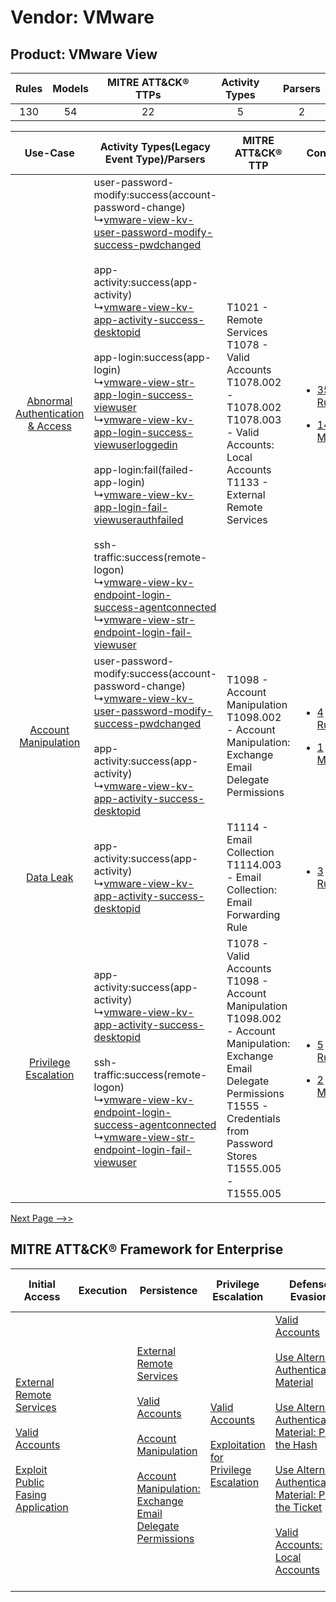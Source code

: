 Vendor: VMware
==============
Product: VMware View
--------------------
| Rules | Models | MITRE ATT&CK® TTPs | Activity Types | Parsers |
|:-----:|:------:|:------------------:|:--------------:|:-------:|
|  130  |   54   |         22         |       5        |    2    |

|    Use-Case    | Activity Types(Legacy Event Type)/Parsers    | MITRE ATT&CK® TTP    | Content    |
|:----:| ---- | ---- | ---- |
| [Abnormal Authentication & Access](../../../UseCases/uc_abnormal_authentication_&_access.md) |  user-password-modify:success(account-password-change)<br> ↳[vmware-view-kv-user-password-modify-success-pwdchanged](Ps/pC_vmwareviewkvuserpasswordmodifysuccesspwdchanged.md)<br><br> app-activity:success(app-activity)<br> ↳[vmware-view-kv-app-activity-success-desktopid](Ps/pC_vmwareviewkvappactivitysuccessdesktopid.md)<br><br> app-login:success(app-login)<br> ↳[vmware-view-str-app-login-success-viewuser](Ps/pC_vmwareviewstrapploginsuccessviewuser.md)<br> ↳[vmware-view-kv-app-login-success-viewuserloggedin](Ps/pC_vmwareviewkvapploginsuccessviewuserloggedin.md)<br><br> app-login:fail(failed-app-login)<br> ↳[vmware-view-kv-app-login-fail-viewuserauthfailed](Ps/pC_vmwareviewkvapploginfailviewuserauthfailed.md)<br><br> ssh-traffic:success(remote-logon)<br> ↳[vmware-view-kv-endpoint-login-success-agentconnected](Ps/pC_vmwareviewkvendpointloginsuccessagentconnected.md)<br> ↳[vmware-view-str-endpoint-login-fail-viewuser](Ps/pC_vmwareviewstrendpointloginfailviewuser.md)<br> | T1021 - Remote Services<br>T1078 - Valid Accounts<br>T1078.002 - T1078.002<br>T1078.003 - Valid Accounts: Local Accounts<br>T1133 - External Remote Services<br>    | [<ul><li>35 Rules</li></ul><ul><li>14 Models</li></ul>](RM/r_m_vmware_vmware_view_Abnormal_Authentication_&_Access.md) |
|    [Account Manipulation](../../../UseCases/uc_account_manipulation.md)    |  user-password-modify:success(account-password-change)<br> ↳[vmware-view-kv-user-password-modify-success-pwdchanged](Ps/pC_vmwareviewkvuserpasswordmodifysuccesspwdchanged.md)<br><br> app-activity:success(app-activity)<br> ↳[vmware-view-kv-app-activity-success-desktopid](Ps/pC_vmwareviewkvappactivitysuccessdesktopid.md)<br>    | T1098 - Account Manipulation<br>T1098.002 - Account Manipulation: Exchange Email Delegate Permissions<br>    | [<ul><li>4 Rules</li></ul><ul><li>1 Models</li></ul>](RM/r_m_vmware_vmware_view_Account_Manipulation.md)    |
|    [Data Leak](../../../UseCases/uc_data_leak.md)    |  app-activity:success(app-activity)<br> ↳[vmware-view-kv-app-activity-success-desktopid](Ps/pC_vmwareviewkvappactivitysuccessdesktopid.md)<br>    | T1114 - Email Collection<br>T1114.003 - Email Collection: Email Forwarding Rule<br>    | [<ul><li>3 Rules</li></ul>](RM/r_m_vmware_vmware_view_Data_Leak.md)    |
|    [Privilege Escalation](../../../UseCases/uc_privilege_escalation.md)    |  app-activity:success(app-activity)<br> ↳[vmware-view-kv-app-activity-success-desktopid](Ps/pC_vmwareviewkvappactivitysuccessdesktopid.md)<br><br> ssh-traffic:success(remote-logon)<br> ↳[vmware-view-kv-endpoint-login-success-agentconnected](Ps/pC_vmwareviewkvendpointloginsuccessagentconnected.md)<br> ↳[vmware-view-str-endpoint-login-fail-viewuser](Ps/pC_vmwareviewstrendpointloginfailviewuser.md)<br>    | T1078 - Valid Accounts<br>T1098 - Account Manipulation<br>T1098.002 - Account Manipulation: Exchange Email Delegate Permissions<br>T1555 - Credentials from Password Stores<br>T1555.005 - T1555.005<br> | [<ul><li>5 Rules</li></ul><ul><li>2 Models</li></ul>](RM/r_m_vmware_vmware_view_Privilege_Escalation.md)    |
[Next Page -->>](2_ds_vmware_vmware_view.md)

MITRE ATT&CK® Framework for Enterprise
--------------------------------------
| Initial Access                                                                                                                                                                                                                         | Execution | Persistence                                                                                                                                                                                                                                                                                                                                 | Privilege Escalation                                                                                                                                          | Defense Evasion                                                                                                                                                                                                                                                                                                                                                                                                                                                                  | Credential Access                                                                                                                                                                                                                                                                | Discovery                                                                    | Lateral Movement                                                                                                                                               | Collection                                                                                                                                                            | Command and Control                                                                                                                       | Exfiltration | Impact |
| -------------------------------------------------------------------------------------------------------------------------------------------------------------------------------------------------------------------------------------- | --------- | ------------------------------------------------------------------------------------------------------------------------------------------------------------------------------------------------------------------------------------------------------------------------------------------------------------------------------------------- | ------------------------------------------------------------------------------------------------------------------------------------------------------------- | -------------------------------------------------------------------------------------------------------------------------------------------------------------------------------------------------------------------------------------------------------------------------------------------------------------------------------------------------------------------------------------------------------------------------------------------------------------------------------- | -------------------------------------------------------------------------------------------------------------------------------------------------------------------------------------------------------------------------------------------------------------------------------- | ---------------------------------------------------------------------------- | -------------------------------------------------------------------------------------------------------------------------------------------------------------- | --------------------------------------------------------------------------------------------------------------------------------------------------------------------- | ----------------------------------------------------------------------------------------------------------------------------------------- | ------------ | ------ |
| [External Remote Services](https://attack.mitre.org/techniques/T1133)<br><br>[Valid Accounts](https://attack.mitre.org/techniques/T1078)<br><br>[Exploit Public Fasing Application](https://attack.mitre.org/techniques/T1190)<br><br> |           | [External Remote Services](https://attack.mitre.org/techniques/T1133)<br><br>[Valid Accounts](https://attack.mitre.org/techniques/T1078)<br><br>[Account Manipulation](https://attack.mitre.org/techniques/T1098)<br><br>[Account Manipulation: Exchange Email Delegate Permissions](https://attack.mitre.org/techniques/T1098/002)<br><br> | [Valid Accounts](https://attack.mitre.org/techniques/T1078)<br><br>[Exploitation for Privilege Escalation](https://attack.mitre.org/techniques/T1068)<br><br> | [Valid Accounts](https://attack.mitre.org/techniques/T1078)<br><br>[Use Alternate Authentication Material](https://attack.mitre.org/techniques/T1550)<br><br>[Use Alternate Authentication Material: Pass the Hash](https://attack.mitre.org/techniques/T1550/002)<br><br>[Use Alternate Authentication Material: Pass the Ticket](https://attack.mitre.org/techniques/T1550/003)<br><br>[Valid Accounts: Local Accounts](https://attack.mitre.org/techniques/T1078/003)<br><br> | [Steal or Forge Kerberos Tickets](https://attack.mitre.org/techniques/T1558)<br><br>[Credentials from Password Stores](https://attack.mitre.org/techniques/T1555)<br><br>[Steal or Forge Kerberos Tickets: Kerberoasting](https://attack.mitre.org/techniques/T1558/003)<br><br> | [Remote System Discovery](https://attack.mitre.org/techniques/T1018)<br><br> | [Remote Services](https://attack.mitre.org/techniques/T1021)<br><br>[Use Alternate Authentication Material](https://attack.mitre.org/techniques/T1550)<br><br> | [Email Collection](https://attack.mitre.org/techniques/T1114)<br><br>[Email Collection: Email Forwarding Rule](https://attack.mitre.org/techniques/T1114/003)<br><br> | [Proxy: Multi-hop Proxy](https://attack.mitre.org/techniques/T1090/003)<br><br>[Proxy](https://attack.mitre.org/techniques/T1090)<br><br> |              |        |